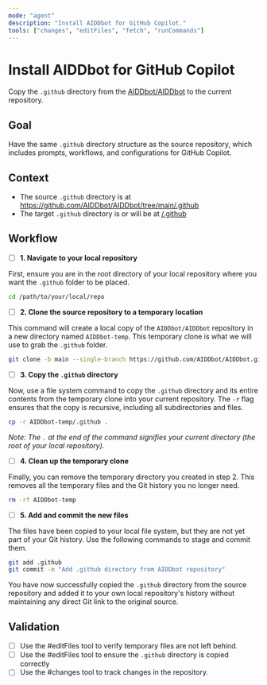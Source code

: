 ```yaml
---
mode: "agent"
description: "Install AIDDbot for GitHub Copilot."
tools: ["changes", "editFiles", "fetch", "runCommands"]
---
```


# Install AIDDbot for GitHub Copilot

Copy the `.github` directory from the [AIDDbot/AIDDbot](https://github.com/AIDDbot/AIDDbot) to the current repository.

## Goal

Have the same `.github` directory structure as the source repository, which includes prompts, workflows, and configurations for GitHub Copilot.

## Context

- The source `.github` directory is at https://github.com/AIDDbot/AIDDbot/tree/main/.github
- The target `.github` directory is or will be at [/.github](/.github)

## Workflow

- [ ] **1. Navigate to your local repository**

First, ensure you are in the root directory of your local repository where you want the `.github` folder to be placed.

```bash
cd /path/to/your/local/repo
```

- [ ] **2. Clone the source repository to a temporary location**

This command will create a local copy of the `AIDDbot/AIDDbot` repository in a new directory named `AIDDbot-temp`. This temporary clone is what we will use to grab the `.github` folder.

```bash
git clone -b main --single-branch https://github.com/AIDDbot/AIDDbot.git AIDDbot-temp
```

- [ ] **3. Copy the `.github` directory**

Now, use a file system command to copy the `.github` directory and its entire contents from the temporary clone into your current repository. The `-r` flag ensures that the copy is recursive, including all subdirectories and files.

```bash
cp -r AIDDbot-temp/.github .
```

_Note: The `.` at the end of the command signifies your current directory (the root of your local repository)._

- [ ] **4. Clean up the temporary clone**

Finally, you can remove the temporary directory you created in step 2. This removes all the temporary files and the Git history you no longer need.

```bash
rm -rf AIDDbot-temp
```

- [ ] **5. Add and commit the new files**

The files have been copied to your local file system, but they are not yet part of your Git history. Use the following commands to stage and commit them.

```bash
git add .github
git commit -m "Add .github directory from AIDDbot repository"
```

You have now successfully copied the `.github` directory from the source repository and added it to your own local repository's history without maintaining any direct Git link to the original source.

## Validation

- [ ] Use the #editFiles tool to verify temporary files are not left behind.
- [ ] Use the #editFiles tool to ensure the `.github` directory is copied correctly
- [ ] Use the #changes tool to track changes in the repository.
